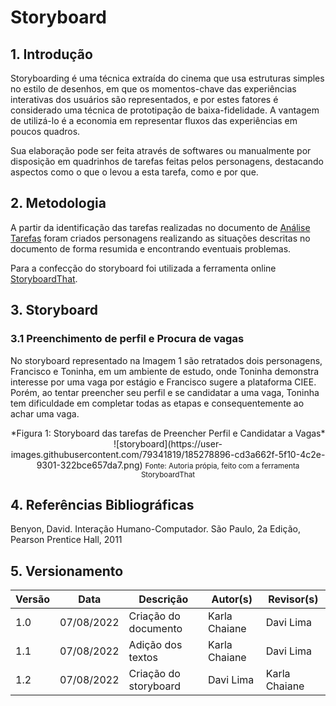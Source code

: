 # Storyboard

## 1. Introdução
Storyboarding é uma técnica extraída do cinema que usa estruturas simples no estilo de desenhos, em que os momentos-chave das experiências interativas dos usuários são representados, e por estes fatores é considerado uma técnica de prototipação de baixa-fidelidade. A vantagem de utilizá-lo é a economia em representar fluxos das experiências em poucos quadros.

Sua elaboração pode ser feita através de softwares ou manualmente por disposição em quadrinhos de tarefas feitas pelos personagens, destacando aspectos como o que o levou a esta tarefa, como e por que.

## 2. Metodologia
A partir da identificação das tarefas realizadas no documento de [Análise Tarefas](../../analise_requisitos/analise_tarefas.md) foram criados personagens realizando as situações descritas no documento de forma resumida e encontrando eventuais problemas.

Para a confecção do storyboard foi utilizada a ferramenta online [StoryboardThat](https://www.storyboardthat.com).

## 3. Storyboard

### 3.1 Preenchimento de perfil e Procura de vagas
No storyboard representado na Imagem 1 são retratados dois personagens, Francisco e Toninha, em um ambiente de estudo, onde Toninha demonstra interesse por uma vaga por estágio e Francisco sugere a plataforma CIEE. Porém, ao tentar preencher seu perfil e se candidatar a uma vaga, Toninha tem dificuldade em completar todas as etapas e consequentemente ao achar uma vaga.

<center>*Figura 1: Storyboard das tarefas de Preencher Perfil e Candidatar a Vagas*
![storyboard](https://user-images.githubusercontent.com/79341819/185278896-cd3a662f-5f10-4c2e-9301-322bce657da7.png)  
<small>Fonte: Autoria própia, feito com a ferramenta StoryboardThat</small></center>

## 4. Referências Bibliográficas
Benyon, David. Interação Humano-Computador. São Paulo, 2a Edição, Pearson Prentice Hall, 2011

## 5. Versionamento
|Versão	| Data	| Descrição |	Autor(s)	| Revisor(s)|
|--------|----|-----------|-------|---------|
| 1.0 |	07/08/2022	| Criação do documento | Karla Chaiane | Davi Lima |
| 1.1 |	07/08/2022	| Adição dos textos | Karla Chaiane | Davi Lima |
| 1.2 |	07/08/2022	| Criação do storyboard | Davi Lima | Karla Chaiane |

